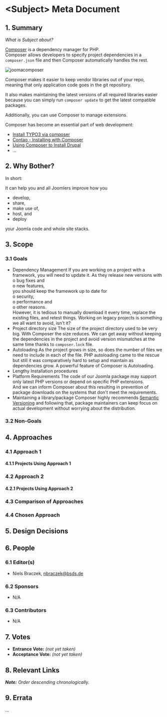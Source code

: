 # \<Subject> Meta Document

## 1. Summary

_What is Subject about?_

[Composer](https://getcomposer.org/) is a dependency manager for PHP.  
Composer allows developers to specify project dependencies in a 
`composer.json` file and then Composer automatically handles the rest.  

![joomacomposer](https://user-images.githubusercontent.com/9974686/73594821-2de60a80-4512-11ea-8e97-91e28b66ba12.png)

Composer makes it easier to keep vendor libraries out of your repo, 
meaning that only application code goes in the git repository.  

It also makes maintaining the latest versions of all required libraries 
easier because you can simply run `composer update` to get the latest 
compatible packages.  

Additionally, you can use Composer to manage extensions.  

Composer has become an essential part of web development:
- [Install TYPO3 via composer](https://docs.typo3.org/m/typo3/guide-installation/master/en-us/QuickInstall/Composer/Index.html)  
- [Contao - Installing with Composer](https://docs.contao.org/books/manual/current/en/01-installation/installing-contao.html#installing-with-composer)
- [Using Composer to Install Drupal](https://www.drupal.org/docs/develop/using-composer/using-composer-to-install-drupal-and-manage-dependencies)
- ...


## 2. Why Bother?

In short:  

It can help you and all Joomlers improve how you  

- develop, 
- share, 
- make use of, 
- host, 
and 
- deploy  

your Joomla code and whole site stacks.

## 3. Scope

### 3.1 Goals

- Dependency Management
If you are working on a project with a framework, you will need 
to update it. As they release new versions with  
o bug fixes and  
o new features,  
you should keep the framework up to date for  
o security,  
o performance and  
o other reasons.  
However, it is tedious to manually download it every time, 
replace the existing files, and retest things. 
Working on legacy projects is something we all want to avoid, isn't it?
- Project directory size
The size of the project directory used to be very big. With Composer the 
size reduces. We can get away without keeping the dependencies in 
the project and avoid version mismatches at the same time 
thanks to `composer.lock` file.
- Autoloading
As the project grows in size, so does the number of files we need to include 
in each of the file. PHP autoloading came to the rescue but still it 
was comparatively hard to setup and maintain as dependencies grow. 
A powerful feature of Composer is Autoloading.
- Lengthy Installation procedures
- Platform Requirements
The code of our  Joomla package may support only latest PHP versions 
or depend on specific PHP extensions.    
And we can inform Composer about this resulting in prevention 
of package downloads on the systems that don't meet the requirements.
- Maintaining a library/package
Composer highly recommends [Semantic Versioning](https://semver.org/spec/v2.0.0.html) and following that, 
package maintainers can keep focus on actual development without 
worrying about the distribution.

### 3.2 Non-Goals

## 4. Approaches

### 4.1 Approach 1

#### 4.1.1 Projects Using Approach 1

### 4.2 Approach 2

#### 4.2.1 Projects Using Approach 2

### 4.3 Comparison of Approaches

### 4.4 Chosen Approach

## 5. Design Decisions

## 6. People

### 6.1 Editor(s)

* Niels Braczek, <nbraczek@bsds.de>

### 6.2 Sponsors

* N/A

### 6.3 Contributors

* N/A

## 7. Votes

* **Entrance Vote:** _(not yet taken)_
* **Acceptance Vote:** _(not yet taken)_

## 8. Relevant Links

_**Note:** Order descending chronologically._

## 9. Errata

...

